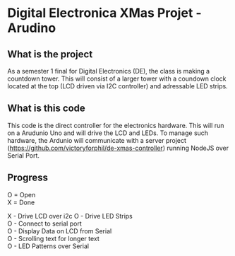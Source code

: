 # Digital Electronica XMas Projet - Arudino

## What is the project
As a semester 1 final for Digital Electronics (DE), the class is making a countdown tower. This will consist of a larger tower with a coundown clock located at the top (LCD driven via I2C controller) and adressable LED strips.

## What is this code
This code is the direct controller for the electronics hardware. This will run on a Arudunio Uno and will drive the LCD and LEDs. To manage such hardware, the Ardunio will communicate with a server project (https://github.com/victoryforphil/de-xmas-controller) running NodeJS over Serial Port.

## Progress
O = Open  
X = Done   

X - Drive LCD over i2c
O - Drive LED Strips   
O - Connect to serial port     
O - Display Data on LCD from Serial      
O - Scrolling text for longer text   
O - LED Patterns over Serial   
